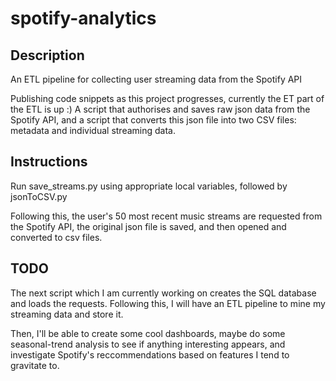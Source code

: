 # spotify-analytics

## Description
An ETL pipeline for collecting user streaming data from the Spotify API

Publishing code snippets as this project progresses, currently the ET part of the ETL is up :) A script that authorises and saves raw json data from the Spotify API, and a script that converts this json file into two CSV files: metadata and individual streaming data.

## Instructions
Run save_streams.py using appropriate local variables, followed by jsonToCSV.py

Following this, the user's 50 most recent music streams are requested from the Spotify API, the original json file is saved, and then opened and converted to csv files.

## TODO
The next script which I am currently working on creates the SQL database and loads the requests. Following this, I will have an ETL pipeline to mine my streaming data and store it. 

Then, I'll be able to create some cool dashboards, maybe do some seasonal-trend analysis to see if anything interesting appears, and investigate Spotify's reccommendations based on features I tend to gravitate to.
